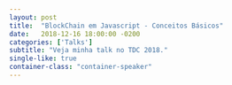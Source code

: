 ```yaml
---
layout: post
title:  "BlockChain em Javascript - Conceitos Básicos"
date:   2018-12-16 18:00:00 -0200
categories: ['Talks']
subtitle: "Veja minha talk no TDC 2018."
single-like: true
container-class: "container-speaker"
---
```


<script async class="speakerdeck-embed" data-id="2fa4601cd32f4125acc5ad92fe60826e" data-ratio="1.33333333333333" src="//speakerdeck.com/assets/embed.js"></script>